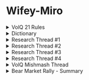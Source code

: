 # Wifey-Miro

<details>
  <summary>VolQ 21 Rules</summary>
  
  1. Timing is everything
  2. Work harder than anyone else 
  3. Return always wants its risk payment
  4. Manage the drawdowns and the returns will follow
  5. The harder I work the luckier I get 
  6. Systematise your trading
  7. A busy person always finds time
  8. Be the dumbest person in the room so that you have something to learn 
  9. Traders need to be flexible
  10. An investment is a trade gone wrong
  11. Don’t fall in love with a position
  12. Executing in only one asset class is blind trading
  13. Compound from a higher equity base
  14. What others think of you is none of your business
  15. Make peace with your past so it does not affect the present 
  16. Time heals everything, give it time
  17. Don’t compare your life to others and don’t judge them
  18. It’s alright not to know all the answers, it will come to you when you least expect it
  19. You are in charge of your own happiness
  20. Smile - you don’t own all the problems in the world
  21. Stay Happy
  </details>

<details>
  <summary>Dictionary</summary>

  
- [@WifeyAlpha](https://twitter.com/WifeyAlpha/)=tradingDiary
- 👸=real wifey= [@RealAlphaWifey](https://twitter.com/RealAlphaWifey/)
- volq=wifey= [@VolatilityQ](https://twitter.com/VolatilityQ) =🐷👸
- cq=chief quant=job=dog=systems
- fam=family
- 🐷=core positions=fam
- 🐟🦐🐙🦞🦑🦪🍣🦀=hedged
- 🦔🐷=hedged pig portfolio
- 🚬=over leveraged
- 🐰=risk on portfolio
- 🐒=beta=buy&hold
- 🦆=thematic investing
- 🌴=jungle=market
- 🐗=volq og=solo jungle warrior
- 👶🐷=piglet=just started pig 
- wifey 3x=levered tactical trades
- 🛒=big loss=carted
- 🪦=Ironed out=margin call
- 🗜=buckle up=big move coming
- boomer index=dow
- spivvy=front month vix
- 🔮=🪄=market commentary
- 🖤🪄=real wifey
- intras = intraday
- green dress=ath pnl
- zeee puts = options book
- 🍩=idiot
- 🍔=cringe
- 🩸= market selling off
- 🧌=wifey troll
- marche=spx=market
- mega pints=good day
- 🥩=down spx=pnl up
- 🥦=up spx=pnl down
- 🐳=institutional
- 😵‍💫=normie= no clue
- 😵😵‍💫=unborn normie
- 👶😵‍💫=newborn normie
- cqqtaf=?
</details>

<details>
  <summary>Research Thread #1</summary>
  https://twitter.com/wifeyalpha/status/1482685625665007620?s=21
  
  1. Regimes & Correlations 
	
		1.1. [Regime Switches in Interest Rates](https://github.com/lightningRalf/Wifey-Miro/raw/development/Wifey%20Research%201/Regimes%20%26%20Correlations/Regime%20Switches%20in%20Interest%20Rates%20in%201998.pdf)
	
       “We show that the regimes in interest rates correspond reasonably well with business cycles, at least in the US.”
	
		1.2. [Oil and Fiscal Policy Regimes (2021)](https://github.com/lightningRalf/Wifey-Miro/raw/development/Wifey%20Research%201/Regimes%20%26%20Correlations/Oil%20and%20Fiscal%20Policy%20Regimes%20in%202021_10.pdf)
	
       “Our results emphasize that it is both possible and important to separate a procyclical regime from a countercyclical regime when analysing fiscal policy.”
	
		1.3. Regime Changes and Financial Markets (2011) 
	
  2. Risk On/Off Bull/Bear Markets
  3. The VIX
</details>

<details>
  <summary>Research Thread #2</summary>
  https://twitter.com/wifeyalpha/status/1485196071139696644?s=21
</details>

<details>
  <summary>Research Thread #3</summary>
  https://twitter.com/wifeyalpha/status/1489222447949877251?s=21
</details>

<details>
  <summary>Research Thread #4</summary>
  https://twitter.com/WifeyAlpha/status/1512894274563715072
</details>

<details>
  <summary>VolQ Mishmash Thread</summary>
  https://twitter.com/wifeyalpha/status/1482455163965165573?s=21
</details>

<details>
  <summary>Bear Market Rally - Summary</summary>
  
[Bear Market Rally - Thread](https://twitter.com/WifeyAlpha/status/1539966248787886080)
## 1. What are **B**ear **M**arket **R**allies = **BMR**?
BMR are secondary reactions in the opposite direction of the primary trend. The primary trend in bear markets is down. BMR tend to be short covering rallies and at times when aggressive downward moves become exhausted.

BMR are market bids over +5%

## 2. Expected BMR length and peak

2008 GFC top BMRs 24%, 19%, 12%, 12% & 11%

Dot Com top BMRs 21%, 21%, 21%, 19% & 15%

These were not inflationary bear markets but they have the most similar structure from market participants perspective

Can last quarters & seem like regime change

## 3. How to trade BMR start & end
Start: Technicals can overpower fundamentals in the short-term & cause brutal rallies. Exhaustion and overextension are prerequisites. 

End: [Market dullness quote tweet](https://twitter.com/wifeyalpha/status/1533107847571156993?s=21&t=NCHhthT5k_Oaold5d4Oa1Q) 
BMR can bid & retrace 50% of the original down move.

## 4. How to prepare for BMR
[See chapter 6 of Schultz](https://pbs.twimg.com/media/FV8PLcTVEAAZB-h?format=jpg&name=medium)
https://pbs.twimg.com/media/FV8PLcJVUAA3iAQ?format=jpg&name=large

## 5. References (book & papers)
- [Predictability of Bull and Bear Markets](https://papers.ssrn.com/sol3/papers.cfm?abstract_id=3559215)
- [Components of Bull and Bear Markets](https://twitter.com/wifeyalpha/status/1482398858017714182?s=21&t=NCHhthT5k_Oaold5d4Oa1Q)
- [Bull and Bear Markets During the COVID-19 Pandemic](https://papers.ssrn.com/sol3/papers.cfm?abstract_id=3747168)
- [Bear Market Investing Strategies](https://cdn.preterhuman.net/texts/finance_and_marketing/stock_market/Harry%20D%20Schultz%20-%20Bear%20Market%20Investing%20Strategies.pdf)
</details>

